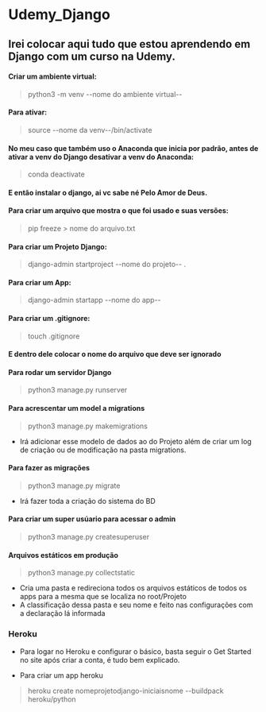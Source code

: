 # Udemy_Django
## Irei colocar aqui tudo que estou aprendendo em Django com um curso na Udemy.

#### Criar um ambiente virtual:
> python3 -m venv --nome do ambiente virtual--

#### Para ativar:
> source --nome da venv--/bin/activate

#### No meu caso que também uso o Anaconda que inicia por padrão, antes de ativar a venv do Django desativar a venv do Anaconda:
> conda deactivate

#### E então instalar o django, ai vc sabe né **Pelo Amor de Deus**.

#### Para criar um arquivo que mostra o que foi usado e suas versões:
> pip freeze > nome do arquivo.txt

#### Para criar um Projeto Django:
> django-admin startproject --nome do projeto-- .
#### Para criar um App:
> django-admin startapp --nome do app--

#### Para criar um .gitignore:
> touch .gitignore
#### E dentro dele colocar o nome do arquivo que deve ser ignorado

#### Para rodar um servidor Django
> python3 manage.py runserver 

#### Para acrescentar um model a migrations
> python3 manage.py makemigrations

* Irá adicionar esse modelo de dados ao do Projeto além de criar um log de criação ou de modificação na pasta migrations.
#### Para fazer as migrações 
> python3 manage.py migrate
* Irá fazer toda a criação do sistema do BD

#### Para criar um super usúario para acessar o admin
> python3 manage.py createsuperuser

#### Arquivos estáticos em produção
> python3 manage.py collectstatic
* Cria uma pasta e redireciona todos os arquivos estáticos de todos os apps para a mesma que se localiza no root/Projeto
* A classificação dessa pasta e seu nome e feito nas configurações com a declaração lá informada

### Heroku 

* Para logar no Heroku e configurar o básico, basta seguir o Get Started no site após criar a conta, é tudo bem explicado.

* Para criar um app heroku
> heroku create nomeprojetodjango-iniciaisnome --buildpack heroku/python